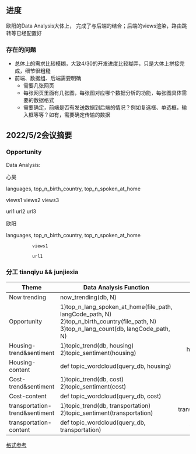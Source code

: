 ## 进度

欧阳的Data Analysis大体上， 完成了与后端的结合；后端的views渲染，路由跳转等已经配置好

### 存在的问题

- 总体上的需求比较模糊，大致4/30的开发进度比较糊弄，只是大体上拼接完成，细节很粗糙
- 前端、数据组、后端需要明确
  - 需要几张网页
  - 每张网页里面有几张图，每张图对应哪个数据分析的功能，每张图具体需要的数据格式
  - 需要确定，前端是否有发送数据到后端的情况？例如复选框、单选框，输入框等等？如有，需要确定传输的数据

## 2022/5/2会议摘要

### Opportunity

Data Analysis: 

心昊

languages, top_n_birth_country, top_n_spoken_at_home

views1       views2                views3

url1          url2                  url3

欧阳

languages, top_n_birth_country, top_n_spoken_at_home

              views1
              
              url1
              
### 分工  tianqiyu && junjiexia
| Theme                          | Data Analysis Function                                       |             Views              | URL                                   |
| ------------------------------ | ------------------------------------------------------------ | :----------------------------: | ------------------------------------- |
| Now trending                   | now_trending(db, N)                                          |            hashtag             | /index/hashtag/                       |
| Opportunity                    | 1)top_n_lang_spoken_at_home(file_path, langCode_path, N)  2)top_n_birth_country(file_path, N)   3)top_n_lang_count(db, langCode_path, N) |       language_and_birth       | /index/opportunity/                   |
| Housing-trend&sentiment        | 1)topic_trend(db, housing)  2)topic_sentiment(housing)       |    housing_trend_sentiment     | /index/housing/trend_sentiment        |
| Housing-content                | def topic_wordcloud(query_db, housing)                       |        housing_content         | /index/housing/content                |
| Cost-trend&sentiment           | 1)topic_trend(db, cost)  2)topic_sentiment(cost)             |      cost_trend_sentiment      | /index/cost/trend_sentiment           |
| Cost-content                   | def topic_wordcloud(query_db, cost)                          |          cost_content          | /index/cost/content                   |
| transportation-trend&sentiment | 1)topic_trend(db, transportation)  2)topic_sentiment(transportation) | transportation_trend_sentiment | /index/transportation/trend_sentiment |
| transportation-content         | def topic_wordcloud(query_db, transportation)                |     transportation_content     | /index/transportation/content         |




[格式参考](https://docs.google.com/document/d/1zar8MwrYJN-6Cq7Okl3ZzcMVNiSov4_bFzp3rC8UV3Y/edit)